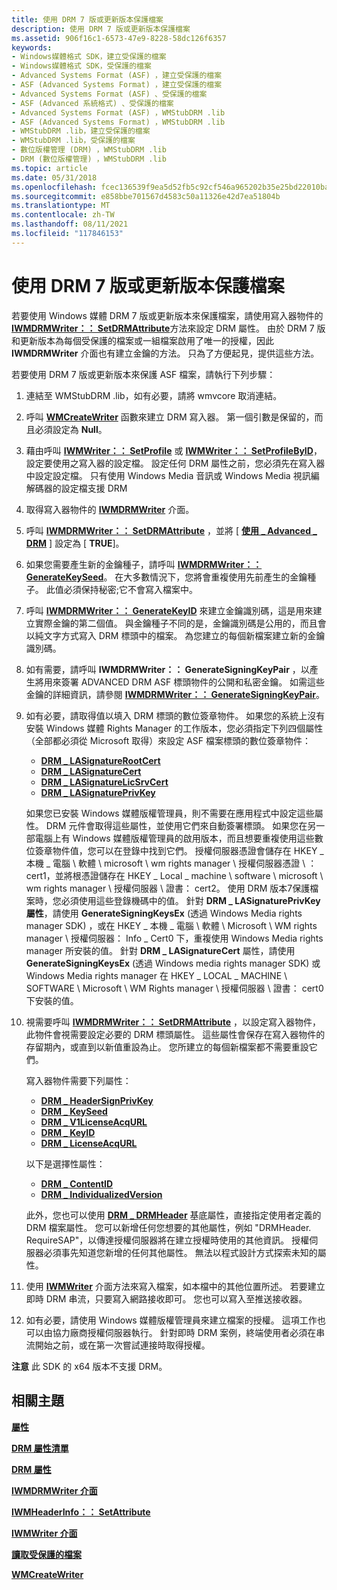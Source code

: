 ```yaml
---
title: 使用 DRM 7 版或更新版本保護檔案
description: 使用 DRM 7 版或更新版本保護檔案
ms.assetid: 906f16c1-6573-47e9-8228-58dc126f6357
keywords:
- Windows媒體格式 SDK，建立受保護的檔案
- Windows媒體格式 SDK，受保護的檔案
- Advanced Systems Format (ASF) ，建立受保護的檔案
- ASF (Advanced Systems Format) ，建立受保護的檔案
- Advanced Systems Format (ASF) 、受保護的檔案
- ASF (Advanced 系統格式) 、受保護的檔案
- Advanced Systems Format (ASF) ，WMStubDRM .lib
- ASF (Advanced Systems Format) ，WMStubDRM .lib
- WMStubDRM .lib，建立受保護的檔案
- WMStubDRM .lib，受保護的檔案
- 數位版權管理 (DRM) ，WMStubDRM .lib
- DRM (數位版權管理) ，WMStubDRM .lib
ms.topic: article
ms.date: 05/31/2018
ms.openlocfilehash: fcec136539f9ea5d52fb5c92cf546a965202b35e25bd22010baaf98d8fde7720
ms.sourcegitcommit: e858bbe701567d4583c50a11326e42d7ea51804b
ms.translationtype: MT
ms.contentlocale: zh-TW
ms.lasthandoff: 08/11/2021
ms.locfileid: "117846153"
---
```

# <a name="protecting-files-with-drm-version-7-or-later"></a>使用 DRM 7 版或更新版本保護檔案

若要使用 Windows 媒體 DRM 7 版或更新版本來保護檔案，請使用寫入器物件的 [**IWMDRMWriter：： SetDRMAttribute**](/previous-versions/windows/desktop/api/Wmsdkidl/nf-wmsdkidl-iwmdrmwriter-setdrmattribute)方法來設定 DRM 屬性。 由於 DRM 7 版和更新版本為每個受保護的檔案或一組檔案啟用了唯一的授權，因此 **IWMDRMWriter** 介面也有建立金鑰的方法。 只為了方便起見，提供這些方法。

若要使用 DRM 7 版或更新版本來保護 ASF 檔案，請執行下列步驟：

1.  連結至 WMStubDRM .lib，如有必要，請將 wmvcore 取消連結。
2.  呼叫 [**WMCreateWriter**](/previous-versions/windows/desktop/api/Wmsdkidl/nf-wmsdkidl-wmcreatewriter) 函數來建立 DRM 寫入器。 第一個引數是保留的，而且必須設定為 **Null**。
3.  藉由呼叫 [**IWMWriter：： SetProfile**](/previous-versions/windows/desktop/api/Wmsdkidl/nf-wmsdkidl-iwmwriter-setprofile) 或 [**IWMWriter：： SetProfileByID**](/previous-versions/windows/desktop/api/wmsdkidl/nf-wmsdkidl-iwmwriter-setprofilebyid)，設定要使用之寫入器的設定檔。 設定任何 DRM 屬性之前，您必須先在寫入器中設定設定檔。 只有使用 Windows Media 音訊或 Windows Media 視訊編解碼器的設定檔支援 DRM
4.  取得寫入器物件的 [**IWMDRMWriter**](/previous-versions/windows/desktop/api/wmsdkidl/nn-wmsdkidl-iwmdrmwriter) 介面。
5.  呼叫 [**IWMDRMWriter：： SetDRMAttribute**](/previous-versions/windows/desktop/api/Wmsdkidl/nf-wmsdkidl-iwmdrmwriter-setdrmattribute) ，並將 [ [**使用 \_ Advanced \_ DRM**](use-advanced-drm.md) ] 設定為 [ **TRUE**]。
6.  如果您需要產生新的金鑰種子，請呼叫 [**IWMDRMWriter：： GenerateKeySeed**](/previous-versions/windows/desktop/api/Wmsdkidl/nf-wmsdkidl-iwmdrmwriter-generatekeyseed)。 在大多數情況下，您將會重複使用先前產生的金鑰種子。 此值必須保持秘密;它不會寫入檔案中。
7.  呼叫 [**IWMDRMWriter：： GenerateKeyID**](/previous-versions/windows/desktop/api/Wmsdkidl/nf-wmsdkidl-iwmdrmwriter-generatekeyid) 來建立金鑰識別碼，這是用來建立實際金鑰的第二個值。 與金鑰種子不同的是，金鑰識別碼是公用的，而且會以純文字方式寫入 DRM 標頭中的檔案。 為您建立的每個新檔案建立新的金鑰識別碼。
8.  如有需要，請呼叫 **IWMDRMWriter：： GenerateSigningKeyPair** ，以產生將用來簽署 ADVANCED DRM ASF 標頭物件的公開和私密金鑰。 如需這些金鑰的詳細資訊，請參閱 [**IWMDRMWriter：： GenerateSigningKeyPair**](/previous-versions/windows/desktop/api/Wmsdkidl/nf-wmsdkidl-iwmdrmwriter-generatesigningkeypair)。
9.  如有必要，請取得值以填入 DRM 標頭的數位簽章物件。 如果您的系統上沒有安裝 Windows 媒體 Rights Manager 的工作版本，您必須指定下列四個屬性（全部都必須從 Microsoft 取得）來設定 ASF 檔案標頭的數位簽章物件：

    -   [**DRM \_ LASignatureRootCert**](drm-lasignaturerootcert.md)
    -   [**DRM \_ LASignatureCert**](drm-lasignaturecert.md)
    -   [**DRM \_ LASignatureLicSrvCert**](drm-lasignaturelicsrvcert.md)
    -   [**DRM \_ LASignaturePrivKey**](drm-lasignatureprivkey.md)

    如果您已安裝 Windows 媒體版權管理員，則不需要在應用程式中設定這些屬性。 DRM 元件會取得這些屬性，並使用它們來自動簽署標頭。 如果您在另一部電腦上有 Windows 媒體版權管理員的啟用版本，而且想要重複使用這些數位簽章物件值，您可以在登錄中找到它們。 授權伺服器憑證會儲存在 HKEY \_ 本機 \_ 電腦 \\ 軟體 \\ microsoft \\ wm rights manager \\ 授權伺服器憑證 \\ ： cert1，並將根憑證儲存在 HKEY \_ Local \_ machine \\ software \\ microsoft \\ wm rights manager \\ 授權伺服器 \\ 證書： cert2。 使用 DRM 版本7保護檔案時，您必須使用這些登錄機碼中的值。 針對 **DRM \_ LASignaturePrivKey 屬性**，請使用 **GenerateSigningKeysEx** (透過 Windows Media rights manager SDK) ，或在 HKEY \_ 本機 \_ 電腦 \\ 軟體 \\ Microsoft \\ WM rights manager \\ 授權伺服器： Info \_ Cert0 下，重複使用 Windows Media rights manager 所安裝的值。 針對 **DRM \_ LASignatureCert** 屬性，請使用 **GenerateSigningKeysEx** (透過 Windows media rights manager SDK) 或 Windows Media rights manager 在 HKEY \_ LOCAL \_ MACHINE \\ SOFTWARE \\ Microsoft \\ WM Rights manager \\ 授權伺服器 \\ 證書： cert0 下安裝的值。

10. 視需要呼叫 [**IWMDRMWriter：： SetDRMAttribute**](/previous-versions/windows/desktop/api/Wmsdkidl/nf-wmsdkidl-iwmdrmwriter-setdrmattribute) ，以設定寫入器物件，此物件會視需要設定必要的 DRM 標頭屬性。 這些屬性會保存在寫入器物件的存留期內，或直到以新值重設為止。 您所建立的每個新檔案都不需要重設它們。

    寫入器物件需要下列屬性：

    -   [**DRM \_ HeaderSignPrivKey**](drm-headersignprivkey.md)
    -   [**DRM \_ KeySeed**](drm-keyseed.md)
    -   [**DRM \_ V1LicenseAcqURL**](drm-v1licenseacqurl.md)
    -   [**DRM \_ KeyID**](drm-keyid.md)
    -   [**DRM \_ LicenseAcqURL**](drm-licenseacqurl.md)

    以下是選擇性屬性：

    -   [**DRM \_ ContentID**](drm-contentid.md)
    -   [**DRM \_ IndividualizedVersion**](drm-individualizedversion.md)

    此外，您也可以使用 [**DRM \_ DRMHeader**](drm-drmheader.md) 基底屬性，直接指定使用者定義的 DRM 檔案屬性。 您可以新增任何您想要的其他屬性，例如 "DRMHeader. RequireSAP"，以傳達授權伺服器將在建立授權時使用的其他資訊。 授權伺服器必須事先知道您新增的任何其他屬性。 無法以程式設計方式探索未知的屬性。

11. 使用 [**IWMWriter**](/previous-versions/windows/desktop/api/wmsdkidl/nn-wmsdkidl-iwmwriter) 介面方法來寫入檔案，如本檔中的其他位置所述。 若要建立即時 DRM 串流，只要寫入網路接收即可。 您也可以寫入至推送接收器。
12. 如有必要，請使用 Windows 媒體版權管理員來建立檔案的授權。 這項工作也可以由協力廠商授權伺服器執行。 針對即時 DRM 案例，終端使用者必須在串流開始之前，或在第一次嘗試連接時取得授權。

**注意** 此 SDK 的 x64 版本不支援 DRM。

## <a name="related-topics"></a>相關主題

<dl> <dt>

[**屬性**](attributes.md)
</dt> <dt>

[**DRM 屬性清單**](drm-attribute-list.md)
</dt> <dt>

[**DRM 屬性**](drm-properties.md)
</dt> <dt>

[**IWMDRMWriter 介面**](/previous-versions/windows/desktop/api/wmsdkidl/nn-wmsdkidl-iwmdrmwriter)
</dt> <dt>

[**IWMHeaderInfo：： SetAttribute**](/previous-versions/windows/desktop/api/Wmsdkidl/nf-wmsdkidl-iwmheaderinfo-setattribute)
</dt> <dt>

[**IWMWriter 介面**](/previous-versions/windows/desktop/api/wmsdkidl/nn-wmsdkidl-iwmwriter)
</dt> <dt>

[**讀取受保護的檔案**](reading-protected-files.md)
</dt> <dt>

[**WMCreateWriter**](/previous-versions/windows/desktop/api/Wmsdkidl/nf-wmsdkidl-wmcreatewriter)
</dt> </dl>

 

 




